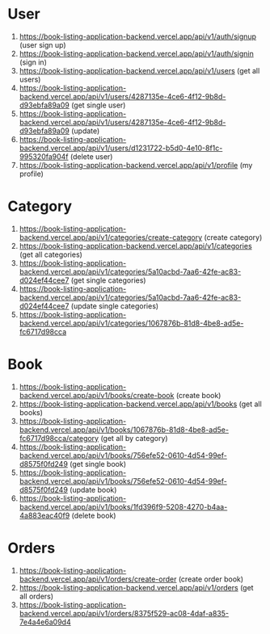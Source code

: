 # User

1. https://book-listing-application-backend.vercel.app/api/v1/auth/signup (user sign up)
2. https://book-listing-application-backend.vercel.app/api/v1/auth/signin (sign in)
3. https://book-listing-application-backend.vercel.app/api/v1/users (get all users)
4. https://book-listing-application-backend.vercel.app/api/v1/users/4287135e-4ce6-4f12-9b8d-d93ebfa89a09 (get single user)
5. https://book-listing-application-backend.vercel.app/api/v1/users/4287135e-4ce6-4f12-9b8d-d93ebfa89a09 (update)
6. https://book-listing-application-backend.vercel.app/api/v1/users/d1231722-b5d0-4e10-8f1c-995320fa904f (delete user)
7. https://book-listing-application-backend.vercel.app/api/v1/profile (my profile)

# Category

1. https://book-listing-application-backend.vercel.app/api/v1/categories/create-category (create category)
2. https://book-listing-application-backend.vercel.app/api/v1/categories (get all categories)
3. https://book-listing-application-backend.vercel.app/api/v1/categories/5a10acbd-7aa6-42fe-ac83-d024ef44cee7 (get single categories)
4. https://book-listing-application-backend.vercel.app/api/v1/categories/5a10acbd-7aa6-42fe-ac83-d024ef44cee7 (update single categories)
5. https://book-listing-application-backend.vercel.app/api/v1/categories/1067876b-81d8-4be8-ad5e-fc6717d98cca

# Book

1. https://book-listing-application-backend.vercel.app/api/v1/books/create-book (create book)
2. https://book-listing-application-backend.vercel.app/api/v1/books (get all books)
3. https://book-listing-application-backend.vercel.app/api/v1/books/1067876b-81d8-4be8-ad5e-fc6717d98cca/category (get all by category)
4. https://book-listing-application-backend.vercel.app/api/v1/books/756efe52-0610-4d54-99ef-d8575f0fd249 (get single book)
5. https://book-listing-application-backend.vercel.app/api/v1/books/756efe52-0610-4d54-99ef-d8575f0fd249 (update book)
6. https://book-listing-application-backend.vercel.app/api/v1/books/1fd396f9-5208-4270-b4aa-4a883eac40f9 (delete book)

# Orders

1. https://book-listing-application-backend.vercel.app/api/v1/orders/create-order (create order book)
2. https://book-listing-application-backend.vercel.app/api/v1/orders (get all orders)
3. https://book-listing-application-backend.vercel.app/api/v1/orders/8375f529-ac08-4daf-a835-7e4a4e6a09d4
